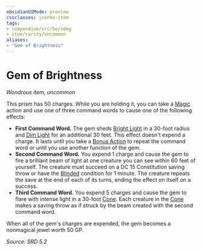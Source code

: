 ```yaml
---
obsidianUIMode: preview
cssclasses: json5e-item
tags:
- compendium/src/5e/xdmg
- item/rarity/uncommon
aliases: 
- "Gem of Brightness"
---
```

# Gem of Brightness
*Wondrous item, uncommon*  


This prism has 50 charges. While you are holding it, you can take a [Magic](actions.md#Magic) action and use one of three command words to cause one of the following effects:

- **First Command Word.** The gem sheds [Bright Light](bright-light-xphb.md) in a 30-foot radius and [Dim Light](dim-light-xphb.md) for an additional 30 feet. This effect doesn't expend a charge. It lasts until you take a [Bonus Action](bonus-action-xphb.md) to repeat the command word or until you use another function of the gem.  
- **Second Command Word.** You expend 1 charge and cause the gem to fire a brilliant beam of light at one creature you can see within 60 feet of yourself. The creature must succeed on a DC 15 Constitution saving throw or have the [Blinded](conditions.md#Blinded) condition for 1 minute. The creature repeats the save at the end of each of its turns, ending the effect on itself on a success.  
- **Third Command Word.** You expend 5 charges and cause the gem to flare with intense light in a 30-foot [Cone](cone-area-of-effect-xphb.md). Each creature in the [Cone](cone-area-of-effect-xphb.md) makes a saving throw as if struck by the beam created with the second command word.  

When all of the gem's charges are expended, the gem becomes a nonmagical jewel worth 50 GP.

*Source: SRD 5.2*